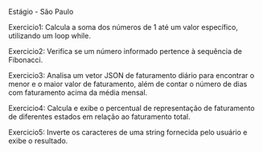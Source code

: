 Estágio - São Paulo

Exercicio1:
Calcula a soma dos números de 1 até um valor específico, utilizando um loop while.

Exercicio2:
Verifica se um número informado pertence à sequência de Fibonacci.

Exercicio3:
Analisa um vetor JSON de faturamento diário para encontrar o menor e o maior valor de faturamento, além de contar o número de dias com faturamento acima da média mensal.

Exercicio4:
Calcula e exibe o percentual de representação de faturamento de diferentes estados em relação ao faturamento total.

Exercicio5:
Inverte os caracteres de uma string fornecida pelo usuário e exibe o resultado. 

